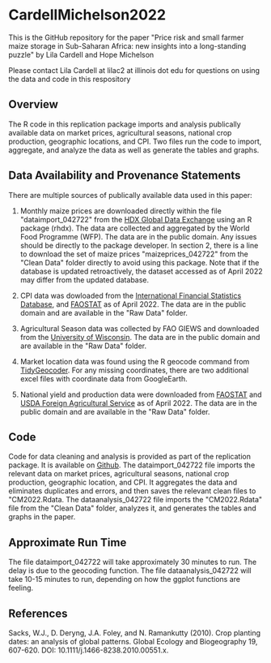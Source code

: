 # CardellMichelson2022

This is the GitHub repository for the paper "Price risk and small farmer maize storage in Sub-Saharan Africa: new insights into a long-standing puzzle" by Lila Cardell and Hope Michelson

Please contact Lila Cardell at lilac2 at illinois dot edu for questions on using the data and code in this respository

## Overview
The R code in this replication package imports and analysis publically available data on market prices, agricultural seasons, national crop production, geographic locations, and CPI. 
Two files run the code to import, aggregate, and analyze the data as well as generate the tables and graphs.

## Data Availability and Provenance Statements
There are multiple sources of publically available data  used in this paper:

1. Monthly maize prices are downloaded directly within the file "dataimport_042722" from the [HDX Global Data Exchange](https://data.humdata.org/dataset/global-wfp-food-prices) using an R package (rhdx). The data are collected and aggregated by the World Food Programme (WFP). The data are in the public domain.
Any issues should be directly to the package developer. In section 2, there is a line to download the set of maize prices "maizeprices_042722" from the "Clean Data" folder directly to avoid using this package. Note that if the database is updated retroactively, the dataset accessed as of April 2022 may differ from the updated database.

2. CPI data was dowloaded from the [International Financial Statistics Database](https://data.imf.org/?sk=4c514d48-b6ba-49ed-8ab9-52b0c1a0179b), and [FAOSTAT](https://www.fao.org/faostat/en/#data/CP) as of April 2022. The data are in the public domain and are available in the "Raw Data" folder.

3. Agricultural Season data was collected by FAO GIEWS and downloaded from the [University of Wisconsin](https://sage.nelson.wisc.edu/data-and-models/datasets/crop-calendar-dataset). The data are in the public domain and are available in the "Raw Data" folder. 

4. Market location data was found using the R geocode command from [TidyGeocoder](https://jessecambon.github.io/tidygeocoder). For any missing coordinates, there are two additional excel files with coordinate data from GoogleEarth.

5. National yield and production data were downloaded from [FAOSTAT](https://www.fao.org/faostat/en/*data/QCL) and [USDA Foreign Agricultural Service](https://apps.fas.usda.gov/psdonline/app/index.html#/app/downloads) as of April 2022. The data are in the public domain and are available in the "Raw Data" folder.


## Code
Code for data cleaning and analysis is provided as part of the replication package. It is available on [Github](https://github.com/lilacardell/CardellMichelson2022). 
The dataimport_042722 file imports the relevant data on market prices, agricultural seasons, national crop production, geographic location, and CPI. It aggregates the data and eliminates duplicates and errors, and then saves the relevant clean files to "CM2022.Rdata.
The dataanalysis_042722 file imports the "CM2022.Rdata" file from the "Clean Data" folder, analyzes it, and generates the tables and graphs in the paper.

## Approximate Run Time
The file dataimport_042722 will take approximately 30 minutes to run. The delay is due to the geocoding function.
The file dataanalysis_042722 will take 10-15 minutes to run, depending on how the ggplot functions are feeling.

## References
Sacks, W.J., D. Deryng, J.A. Foley, and N. Ramankutty (2010). Crop planting dates: an analysis of global patterns. Global Ecology and Biogeography 19, 607-620. DOI: 10.1111/j.1466-8238.2010.00551.x.
